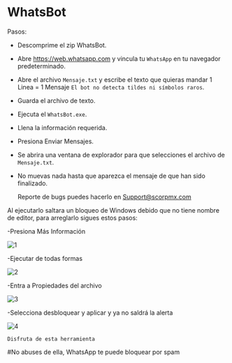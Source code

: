 # WhatsBot

Pasos:

- Descomprime el zip WhatsBot.
- Abre https://web.whatsapp.com y vincula tu `WhatsApp` en tu navegador predeterminado. 
- Abre el archivo `Mensaje.txt` y escribe el texto que quieras mandar 1 Linea = 1 Mensaje `El bot no detecta tildes ni símbolos raros`.
- Guarda el archivo de texto.
- Ejecuta el `WhatsBot.exe`.
- Llena la información requerida.
- Presiona Enviar Mensajes.
- Se abrira una ventana de explorador para que selecciones el archivo de `Mensaje.txt`.
- No muevas nada hasta que aparezca el mensaje de que han sido finalizado.

  Reporte de bugs puedes hacerlo en <a href="mailto:support@scorpmx.com.com?subject=WhatsBot%20Bugs">Support@scorpmx.com</a>

  
Al ejecutarlo saltara un bloqueo de Windows debido que no tiene nombre de editor, para arreglarlo sigues estos pasos:


-Presiona Más Información

![1](https://github.com/Scorp-gg/WhatsBot/assets/144508576/52719d00-5c8e-4088-b21b-b7d1d31d911e)

-Ejecutar de todas formas

![2](https://github.com/Scorp-gg/WhatsBot/assets/144508576/9c943ad7-978a-4963-9cd0-9dc9a42dd71c)

-Entra a Propiedades del archivo

![3](https://github.com/Scorp-gg/WhatsBot/assets/144508576/5b67d242-5105-49d2-ab1c-35fb45e3d807)

-Selecciona desbloquear y aplicar y ya no saldrá la alerta

![4](https://github.com/Scorp-gg/WhatsBot/assets/144508576/f8799f12-c5c9-4cda-b6c2-cef97a12a753)


`Disfruta de esta herramienta`

#No abuses de ella, WhatsApp te puede bloquear por spam
